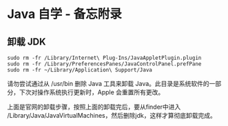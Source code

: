 # Java 自学 - 备忘附录

## 卸载 JDK

```shell
sudo rm -fr /Library/Internet\ Plug-Ins/JavaAppletPlugin.plugin
sudo rm -fr /Library/PreferencesPanes/JavaControlPanel.prefPane
sudo rm -fr ~/Library/Application\ Support/Java
```

请勿尝试通过从 /usr/bin 删除 Java 工具来卸载 Java。此目录是系统软件的一部分，下次对操作系统执行更新时，Apple 会重置所有更改。

上面是官网的卸载步骤，按照上面的卸载完后，要从finder中进入 /Library/Java/JavaVirtualMachines，然后删除jdk，这样才算彻底卸载完成。
